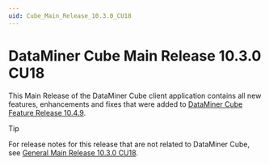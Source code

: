 ```yaml
---
uid: Cube_Main_Release_10.3.0_CU18
---
```


# DataMiner Cube Main Release 10.3.0 CU18

This Main Release of the DataMiner Cube client application contains all new features, enhancements and fixes that were added to [DataMiner Cube Feature Release 10.4.9](xref:Cube_Feature_Release_10.4.9).

> [!TIP]
> For release notes for this release that are not related to DataMiner Cube, see [General Main Release 10.3.0 CU18](xref:General_Main_Release_10.3.0_CU18).
